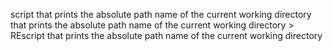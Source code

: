 script that prints the absolute path name of the current working directory that prints the absolute path name of the current working directory > REscript that prints the absolute path name of the current working directory
